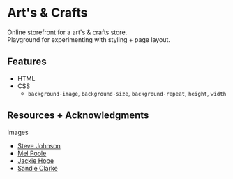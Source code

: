 # Art's & Crafts
Online storefront for a art's & crafts store. <br />
Playground for experimenting with styling + page layout.

## Features
* HTML
* CSS
  * `background-image`, `background-size`, `background-repeat`, `height`, `width`

## Resources + Acknowledgments
Images
* [Steve Johnson](https://images.unsplash.com/photo-1547826039-bfc35e0f1ea8?ixlib=rb-4.0.3&ixid=M3wxMjA3fDB8MHxwaG90by1wYWdlfHx8fGVufDB8fHx8fA%3D%3D&auto=format&fit=crop&w=1072&q=80)
* [Mel Poole](https://images.unsplash.com/photo-1588014328208-de6c5973a014?ixlib=rb-4.0.3&ixid=M3wxMjA3fDB8MHxwaG90by1wYWdlfHx8fGVufDB8fHx8fA%3D%3D&auto=format&fit=crop&w=1173&q=80)
* [Jackie Hope](https://images.unsplash.com/photo-1609811692040-35b06faddb8d?ixlib=rb-4.0.3&ixid=M3wxMjA3fDB8MHxwaG90by1wYWdlfHx8fGVufDB8fHx8fA%3D%3D&auto=format&fit=crop&w=1074&q=80)
* [Sandie Clarke](https://images.unsplash.com/photo-1611843467106-e44e3c7e2b07?ixlib=rb-4.0.3&ixid=M3wxMjA3fDB8MHxwaG90by1wYWdlfHx8fGVufDB8fHx8fA%3D%3D&auto=format&fit=crop&w=1170&q=80)